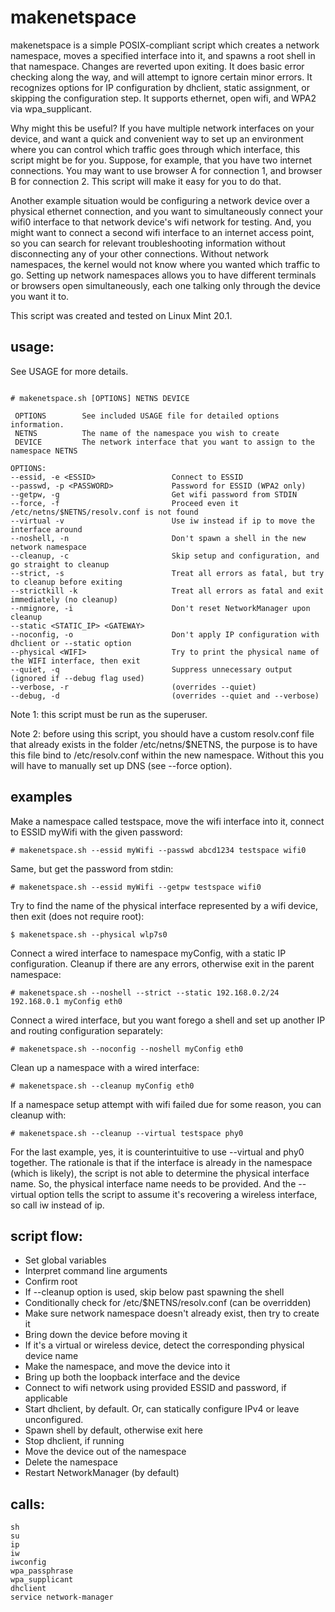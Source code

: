 # makenetspace

makenetspace is a simple POSIX-compliant script which creates a network namespace, moves a specified interface into it, and spawns a root shell in that namespace.  Changes are reverted upon exiting.  It does basic error checking along the way, and will attempt to ignore certain minor errors.  It recognizes options for IP configuration by dhclient, static assignment, or skipping the configuration step.  It supports ethernet, open wifi, and WPA2 via wpa_supplicant.

Why might this be useful?  If you have multiple network interfaces on your device, and want a quick and convenient way to set up an environment where you can control which traffic goes through which interface, this script might be for you.  Suppose, for example, that you have two internet connections.  You may want to use browser A for connection 1, and browser B for connection 2.  This script will make it easy for you to do that.

Another example situation would be configuring a network device over a physical ethernet connection, and you want to simultaneously connect your wifi0 interface to that network device's wifi network for testing.  And, you might want to connect a second wifi interface to an internet access point, so you can search for relevant troubleshooting information without disconnecting any of your other connections.  Without network namespaces, the kernel would not know where you wanted which traffic to go.  Setting up network namespaces allows you to have different terminals or browsers open simultaneously, each one talking only through the device you want it to.

This script was created and tested on Linux Mint 20.1.

## usage:
See USAGE for more details.
```usage:

# makenetspace.sh [OPTIONS] NETNS DEVICE

 OPTIONS        See included USAGE file for detailed options information.
 NETNS          The name of the namespace you wish to create
 DEVICE         The network interface that you want to assign to the namespace NETNS

OPTIONS:
--essid, -e <ESSID>                 Connect to ESSID
--passwd, -p <PASSWORD>             Password for ESSID (WPA2 only)
--getpw, -g                         Get wifi password from STDIN
--force, -f                         Proceed even it /etc/netns/$NETNS/resolv.conf is not found
--virtual -v                        Use iw instead if ip to move the interface around
--noshell, -n                       Don't spawn a shell in the new network namespace
--cleanup, -c                       Skip setup and configuration, and go straight to cleanup
--strict, -s                        Treat all errors as fatal, but try to cleanup before exiting
--strictkill -k                     Treat all errors as fatal and exit immediately (no cleanup)
--nmignore, -i                      Don't reset NetworkManager upon cleanup
--static <STATIC_IP> <GATEWAY>
--noconfig, -o                      Don't apply IP configuration with dhclient or --static option
--physical <WIFI>                   Try to print the physical name of the WIFI interface, then exit
--quiet, -q                         Suppress unnecessary output (ignored if --debug flag used)
--verbose, -r                       (overrides --quiet)
--debug, -d                         (overrides --quiet and --verbose)
```

Note 1: this script must be run as the superuser.

Note 2: before using this script, you should have a custom resolv.conf file that already exists in the folder /etc/netns/$NETNS, the purpose is to have this file bind to /etc/resolv.conf within the new namespace.  Without this you will have to manually set up DNS (see --force option).

## examples
Make a namespace called testspace, move the wifi interface into it, connect to ESSID myWifi with the given password:

`# makenetspace.sh --essid myWifi --passwd abcd1234 testspace wifi0`

Same, but get the password from stdin:

`# makenetspace.sh --essid myWifi --getpw testspace wifi0`

Try to find the name of the physical interface represented by a wifi device, then exit (does not require root):

`$ makenetspace.sh --physical wlp7s0`

Connect a wired interface to namespace myConfig, with a static IP configuration.  Cleanup if there are any errors, otherwise exit in the parent namespace:

`# makenetspace.sh --noshell --strict --static 192.168.0.2/24 192.168.0.1 myConfig eth0`

Connect a wired interface, but you want forego a shell and set up another IP and routing configuration separately:

`# makenetspace.sh --noconfig --noshell myConfig eth0`

Clean up a namespace with a wired interface:

`# makenetspace.sh --cleanup myConfig eth0`

If a namespace setup attempt with wifi failed due for some reason, you can cleanup with:

`# makenetspace.sh --cleanup --virtual testspace phy0`

For the last example, yes, it is counterintuitive to use --virtual and phy0 together.  The rationale is that if the interface is already in the namespace (which is likely), the script is not able to determine the physical interface name.  So, the physical interface name needs to be provided.  And the --virtual option tells the script to assume it's recovering a wireless interface, so call iw instead of ip.


## script flow:

- Set global variables
- Interpret command line arguments
- Confirm root
- If --cleanup option is used, skip below past spawning the shell
- Conditionally check for /etc/$NETNS/resolv.conf (can be overridden)
- Make sure network namespace doesn't already exist, then try to create it
- Bring down the device before moving it
- If it's a virtual or wireless device, detect the corresponding physical device name
- Make the namespace, and move the device into it
- Bring up both the loopback interface and the device
- Connect to wifi network using provided ESSID and password, if applicable
- Start dhclient, by default.  Or, can statically configure IPv4 or leave unconfigured.
- Spawn shell by default, otherwise exit here
- Stop dhclient, if running
- Move the device out of the namespace
- Delete the namespace
- Restart NetworkManager (by default)

## calls:
```
sh
su
ip
iw
iwconfig
wpa_passphrase
wpa_supplicant
dhclient
service network-manager
```
